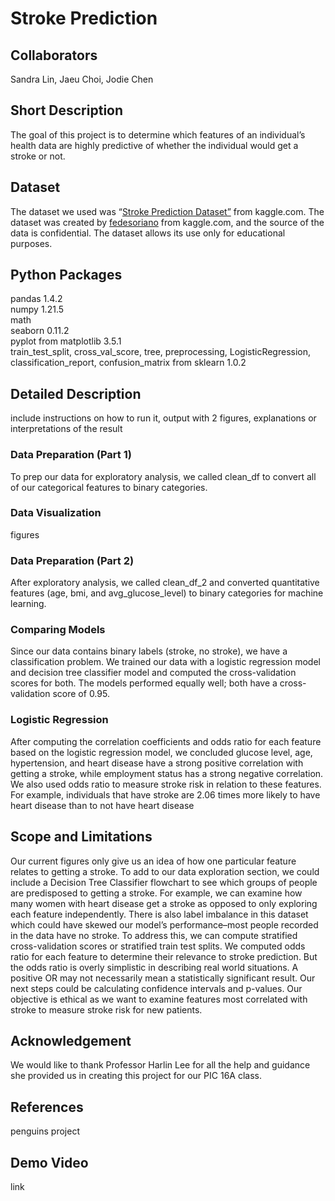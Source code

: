 # Stroke Prediction

## Collaborators
Sandra Lin, Jaeu Choi, Jodie Chen

## Short Description
The goal of this project is to determine which features of an individual’s health data are highly predictive of whether the individual would get a stroke or not.

## Dataset
The dataset we used was “[Stroke Prediction Dataset”](https://www.kaggle.com/datasets/fedesoriano/stroke-prediction-dataset?page=2) from kaggle.com. The dataset was created by [fedesoriano](https://www.kaggle.com/fedesoriano) from kaggle.com, and the source of the data is confidential. The dataset allows its use only for educational purposes.

## Python Packages
pandas 1.4.2<br />
numpy 1.21.5<br />
math<br />
seaborn 0.11.2<br />
pyplot from matplotlib 3.5.1<br />
train_test_split, cross_val_score, tree, preprocessing, LogisticRegression, classification_report, confusion_matrix from sklearn 1.0.2

## Detailed Description
include instructions on how to run it, output with 2 figures, explanations or interpretations of the result

### Data Preparation (Part 1)
To prep our data for exploratory analysis, we called clean_df to convert all of our categorical features to binary categories. 

### Data Visualization
figures

### Data Preparation (Part 2)
After exploratory analysis, we called clean_df_2 and converted quantitative features (age, bmi, and avg_glucose_level) to binary categories for machine learning.

### Comparing Models
Since our data contains binary labels (stroke, no stroke), we have a classification problem. We trained our data with a logistic regression model and decision tree classifier model and computed the cross-validation scores for both. The models performed equally well; both have a cross-validation score of 0.95.

### Logistic Regression
After computing the correlation coefficients and odds ratio for each feature based on the logistic regression model, we concluded glucose level, age, hypertension, and heart disease have a strong positive correlation with getting a stroke, while employment status has a strong negative correlation. We also used odds ratio to measure stroke risk in relation to these features. For example, individuals that have stroke are 2.06 times more likely to have heart disease than to not have heart disease

## Scope and Limitations
Our current figures only give us an idea of how one particular feature relates to getting a stroke. To add to our data exploration section, we could include a Decision Tree Classifier flowchart to see which groups of people are predisposed to getting a stroke. For example, we can examine how many women with heart disease get a stroke as opposed to only exploring each feature independently. There is also label imbalance in this dataset which could have skewed our model’s performance–most people recorded in the data have no stroke. To address this, we can compute stratified cross-validation scores or stratified train test splits. We computed odds ratio for each feature to determine their relevance to stroke prediction. But the odds ratio is overly  simplistic in describing real world situations. A positive OR may not necessarily mean a statistically significant result. Our next steps could be calculating confidence intervals and p-values. Our objective is ethical as we want to examine features most correlated with stroke to measure stroke risk for new patients. 

## Acknowledgement
We would like to thank Professor Harlin Lee for all the help and guidance she provided us in creating this project for our PIC 16A class.

## References
penguins project

## Demo Video
link
